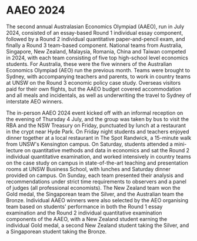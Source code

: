 # AAEO 2024

The second annual Australasian Economics Olympiad (AAEO), run in July 2024, consisted of an essay-based Round 1 individual essay component, followed by a Round 2 individual quantitative paper-and-pencil exam, and finally a Round 3 team-based component.  National teams from Australia, Singapore, New Zealand, Malaysia, Romania, China and Taiwan competed in 2024, with each team consisting of five top high-school level economics students.  For Australia, these were the five winners of the Australian Economics Olympiad (AEO) run the previous month. Teams were brought to Sydney, with accompanying teachers and parents, to work in country teams at UNSW on the Round 3 economic policy case study. Overseas visitors paid for their own flights, but the AAEO budget covered accommodation and all meals and incidentals, as well as underwriting the travel to Sydney of interstate AEO winners.

The in-person AAEO 2024 event kicked off with an informal reception on the evening of Thursday 4 July, and the group was taken by bus to visit the RBA and the NSW Treasury on Friday, punctuated by lunch at a restaurant in the crypt near Hyde Park. On Friday night students and teachers enjoyed dinner together at a local restaurant in The Spot Randwick, a 15-minute walk from UNSW's Kensington campus. On Saturday, students attended a mini-lecture on quantitative methods and data in economics and sat the Round 2 individual quantitative examination, and worked intensively in country teams on the case study on campus in state-of-the-art teaching and presentation rooms at UNSW Business School, with lunches and Saturday dinner provided on campus. On Sunday, each team presented their analysis and recommendations under strict time requirements to observers and a panel of judges (all professional economists). The New Zealand team won the Gold medal, the Singaporean team the Silver, and the Australian team the Bronze.  Individual AAEO winners were also selected by the AEO organising team based on students' performance in both the Round 1 essay examination and the Round 2 individual quantitative examination components of the AAEO, with a New Zealand student earning the individual Gold medal, a second New Zealand student taking the Silver, and a Singaporean student taking the Bronze.


